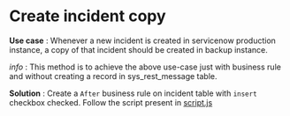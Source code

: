 # Create incident copy

**Use case** : Whenever a new incident is created in servicenow production instance, a copy of that incident should be created in backup instance.

*info* : This method is to achieve the above use-case just with business rule and without creating a record in sys_rest_message table.

**Solution** : Create a `After` business rule on incident table with `insert` checkbox checked. Follow the script present in [script.js](script.js) 
